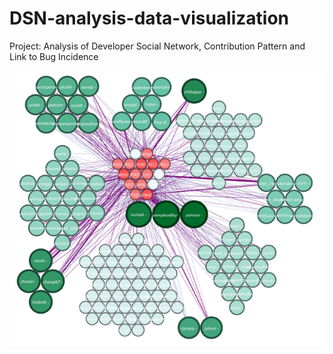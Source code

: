 # DSN-analysis-data-visualization
Project: Analysis of Developer Social Network, Contribution Pattern and Link to Bug Incidence



![DSN visualization result](https://github.com/Edwin-programmer/DSN-analysis-data-visualization/blob/main/DSN%20files/Grouping%20result.png)
